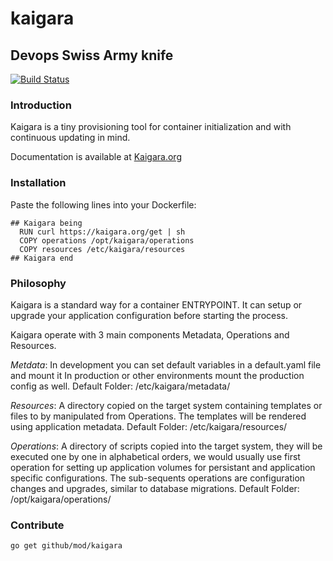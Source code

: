 # kaigara
## Devops Swiss Army knife

[![Build Status](https://travis-ci.org/mod/kaigara.svg?branch=master)](https://travis-ci.org/mod/kaigara)

### Introduction

Kaigara is a tiny provisioning tool for container initialization
and with continuous updating in mind.

Documentation is available at [Kaigara.org](http://www.kaigara.org/)

### Installation

Paste the following lines into your Dockerfile:
```
## Kaigara being
  RUN curl https://kaigara.org/get | sh
  COPY operations /opt/kaigara/operations
  COPY resources /etc/kaigara/resources
## Kaigara end
```

### Philosophy

Kaigara is a standard way for a container ENTRYPOINT. It can setup or upgrade
your application configuration before starting the process.

Kaigara operate with 3 main components Metadata, Operations and Resources.

*Metdata*: In development you can set default variables in a default.yaml file and mount it
In production or other environments mount the production config as well.
Default Folder: /etc/kaigara/metadata/

*Resources*: A directory copied on the target system containing templates or files to by manipulated
from Operations. The templates will be rendered using application metadata.
Default Folder: /etc/kaigara/resources/

*Operations*: A directory of scripts copied into the target system, they will be executed one by one in
alphabetical orders, we would usually use first operation for setting up application volumes for
persistant and application specific configurations. The sub-sequents operations are
configuration changes and upgrades, similar to database migrations.
Default Folder: /opt/kaigara/operations/

### Contribute

```
go get github/mod/kaigara
```
